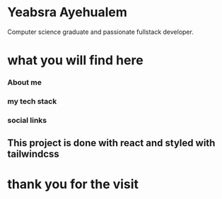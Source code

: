 # Yeabsra Ayehualem

Computer science graduate and passionate fullstack developer.
# what you will  find here
### About me
### my tech stack
### social links

## This project is done with react and styled with tailwindcss
# thank you for the visit

